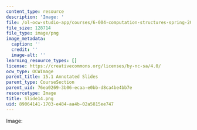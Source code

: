 ```yaml
---
content_type: resource
description: 'Image: '
file: /ol-ocw-studio-app/courses/6-004-computation-structures-spring-2017/890641411703e484aa4b02a5815ee747_Slide14.png
file_size: 128714
file_type: image/png
image_metadata:
  caption: ''
  credit: ''
  image-alt: ''
learning_resource_types: []
license: https://creativecommons.org/licenses/by-nc-sa/4.0/
ocw_type: OCWImage
parent_title: 15.1 Annotated Slides
parent_type: CourseSection
parent_uid: 76ea0269-3b06-ecaa-e0bb-d8ca4be4bb7e
resourcetype: Image
title: Slide14.png
uid: 89064141-1703-e484-aa4b-02a5815ee747
---
```

Image: 